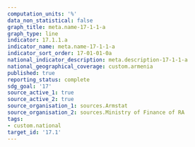 ```yaml
---
computation_units: '%'
data_non_statistical: false
graph_title: meta.name-17-1-1-a
graph_type: line
indicator: 17.1.1.a
indicator_name: meta.name-17-1-1-a
indicator_sort_order: 17-01-01-0a
national_indicator_description: meta.description-17-1-1-a
national_geographical_coverage: custom.armenia
published: true
reporting_status: complete
sdg_goal: '17'
source_active_1: true
source_active_2: true
source_organisation_1: sources.Armstat
source_organisation_2: sources.Ministry of Finance of RA
tags:
- custom.national
target_id: '17.1'
---
```

